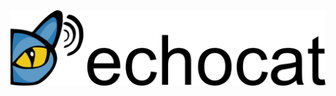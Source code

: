 <picture>
  <source media="(prefers-color-scheme: dark)" srcset="/profile/logo_theme_dark.svg">
  <source media="(prefers-color-scheme: light)" srcset="/profile/logo_theme_light.svg">
  <img alt="An illustration of sound waves emitted by a cat" src="/profile/logo_theme_light.svg">
</picture>
